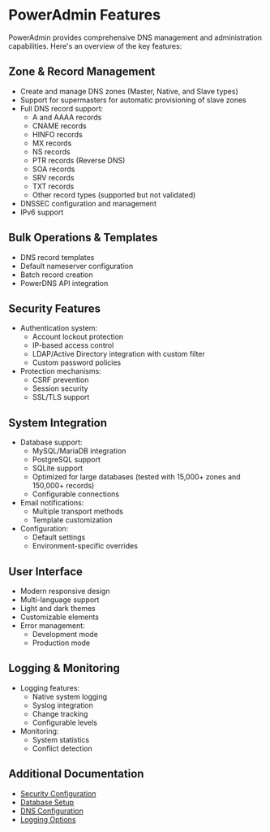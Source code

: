 # PowerAdmin Features

PowerAdmin provides comprehensive DNS management and administration capabilities. Here's an overview of the key features:

## Zone & Record Management

* Create and manage DNS zones (Master, Native, and Slave types)
* Support for supermasters for automatic provisioning of slave zones
* Full DNS record support:
    * A and AAAA records
    * CNAME records
    * HINFO records
    * MX records
    * NS records
    * PTR records (Reverse DNS)
    * SOA records
    * SRV records
    * TXT records
    * Other record types (supported but not validated)
* DNSSEC configuration and management
* IPv6 support

## Bulk Operations & Templates

* DNS record templates
* Default nameserver configuration
* Batch record creation
* PowerDNS API integration

## Security Features

* Authentication system:
    * Account lockout protection
    * IP-based access control
    * LDAP/Active Directory integration with custom filter
    * Custom password policies
* Protection mechanisms:
    * CSRF prevention
    * Session security
    * SSL/TLS support

## System Integration

* Database support:
    * MySQL/MariaDB integration
    * PostgreSQL support
    * SQLite support
    * Optimized for large databases (tested with 15,000+ zones and 150,000+ records)
    * Configurable connections
* Email notifications:
    * Multiple transport methods
    * Template customization
* Configuration:
    * Default settings
    * Environment-specific overrides

## User Interface

* Modern responsive design
* Multi-language support
* Light and dark themes
* Customizable elements
* Error management:
    * Development mode
    * Production mode

## Logging & Monitoring

* Logging features:
    * Native system logging
    * Syslog integration
    * Change tracking
    * Configurable levels
* Monitoring:
    * System statistics
    * Conflict detection

## Additional Documentation

* [Security Configuration](../configuration/security-policies.md)
* [Database Setup](../configuration/database.md)
* [DNS Configuration](../configuration/dns-settings.md)
* [Logging Options](../configuration/logging.md)